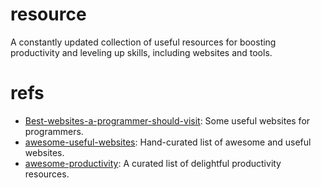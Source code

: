 # resource
A constantly updated collection of useful resources for boosting productivity and leveling up skills, including websites and tools.

# refs
- [Best-websites-a-programmer-should-visit](https://github.com/sdmg15/Best-websites-a-programmer-should-visit): Some useful websites for programmers.
- [awesome-useful-websites](https://github.com/atakanaltok/awesome-useful-websites): Hand-curated list of awesome and useful websites.
- [awesome-productivity](https://github.com/jyguyomarch/awesome-productivity): A curated list of delightful productivity resources.
